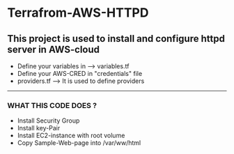 # Terrafrom-AWS-HTTPD
This project is used to install and configure httpd server in AWS-cloud  
---
-  Define your variables in --> variables.tf 
- Define your AWS-CRED in "credentials" file 
- providers.tf --> It is used to define providers
---
### WHAT THIS CODE DOES ?
- Install Security Group
- Install key-Pair
- Install EC2-instance with root volume
- Copy Sample-Web-page into /var/ww/html
